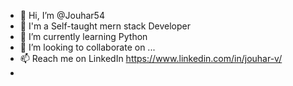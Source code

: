 - 👋 Hi, I’m @Jouhar54
- 👀 I'm a Self-taught mern stack Developer
- 🌱 I’m currently learning Python
- 💞️ I’m looking to collaborate on ...
- 📫 Reach me on LinkedIn https://www.linkedin.com/in/jouhar-v/
- 
